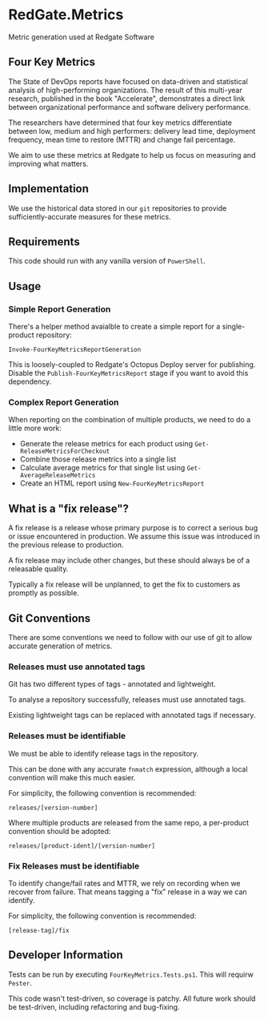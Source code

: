 # RedGate.Metrics
Metric generation used at Redgate Software

## Four Key Metrics
The State of DevOps reports have focused on data-driven and statistical analysis of high-performing organizations. The result of this multi-year research, published in the book "Accelerate", demonstrates a direct link between organizational performance and software delivery performance.

The researchers have determined that four key metrics differentiate between low, medium and high performers: delivery lead time, deployment frequency, mean time to restore (MTTR) and change fail percentage.

We aim to use these metrics at Redgate to help us focus on measuring and improving what matters.

## Implementation
We use the historical data stored in our `git` repositories to provide sufficiently-accurate measures for these metrics.

## Requirements
This code should run with any vanilla version of `PowerShell`.

## Usage
### Simple Report Generation
There's a helper method avaialble to create a simple report for a single-product repository:

`Invoke-FourKeyMetricsReportGeneration`

This is loosely-coupled to Redgate's Octopus Deploy server for publishing. Disable the `Publish-FourKeyMetricsReport` stage if you want to avoid this dependency.

### Complex Report Generation
When reporting on the combination of multiple products, we need to do a little more work:
* Generate the release metrics for each product using `Get-ReleaseMetricsForCheckout`
* Combine those release metrics into a single list
* Calculate average metrics for that single list using `Get-AverageReleaseMetrics`
* Create an HTML report using `New-FourKeyMetricsReport`

## What is a "fix release"?

A fix release is a release whose primary purpose is to correct a serious bug or issue encountered in production. We assume this issue was introduced in the previous release to production.

A fix release may include other changes, but these should always be of a releasable quality.

Typically a fix release will be unplanned, to get the fix to customers as promptly as possible.

## Git Conventions

There are some conventions we need to follow with our use of git to allow accurate generation of metrics.

### Releases must use annotated tags
Git has two different types of tags - annotated and lightweight.

To analyse a repository successfully, releases must use annotated tags.

Existing lightweight tags can be replaced with annotated tags if necessary.

### Releases must be identifiable
We must be able to identify release tags in the repository.

This can be done with any accurate `fnmatch` expression, although a local convention will make this much easier.

For simplicity, the following convention is recommended:

    releases/[version-number]

Where multiple products are released from the same repo, a per-product convention should be adopted:

    releases/[product-ident]/[version-number]

### Fix Releases must be identifiable

To identify change/fail rates and MTTR, we rely on recording when we recover from failure. That means tagging a "fix" release in a way we can identify.

For simplicity, the following convention is recommended:

    [release-tag]/fix

## Developer Information

Tests can be run by executing `FourKeyMetrics.Tests.ps1`. This will requirw `Pester`.

This code wasn't test-driven, so coverage is patchy. All future work should be test-driven, including refactoring and bug-fixing.